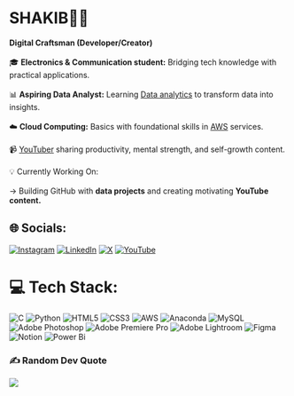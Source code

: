 # SHAKIB👨‍💻<br>

**Digital Craftsman (Developer/Creator)**<br/>
<br>🎓 **Electronics & Communication student:** Bridging tech knowledge with practical applications.<br/><br>📊 **Aspiring Data Analyst:** Learning [Data analytics](https://www.google.com/search?q=data+analystics&oq=data+analystics&gs_lcrp=EgZjaHJvbWUyBggAEEUYOTIMCAEQABgKGLEDGIAEMgwIAhAAGAoYsQMYgAQyCQgDEAAYChiABDIJCAQQABgKGIAEMgwIBRAAGAoYsQMYgAQyDAgGEAAYChixAxiABDIMCAcQABgKGLEDGIAEMgwICBAAGAoYsQMYgAQyCQgJEAAYChiABNIBCTc1NzNqMGoxNagCCLACAQ&sourceid=chrome&ie=UTF-8) to transform data into insights.<br/><br>☁️ **Cloud Computing:** Basics with foundational skills in [AWS](https://www.google.com/search?q=aws&sca_esv=7220d14f8ee464f5&sxsrf=ADLYWILZln2hbCmKxm9BTa376JUZmBUu-g%3A1730975536499&ei=MJcsZ7j3HceuseMPjc-9uAw&ved=0ahUKEwi4z96vgsqJAxVHV2wGHY1nD8cQ4dUDCA8&uact=5&oq=aws&gs_lp=Egxnd3Mtd2l6LXNlcnAiA2F3czIKEAAYgAQYQxiKBTIKEAAYgAQYQxiKBTINEAAYgAQYsQMYQxiKBTIWEC4YgAQYsQMY0QMYQxiDARjHARiKBTINEAAYgAQYsQMYQxiKBTIKEAAYgAQYQxiKBTINEAAYgAQYsQMYQxiKBTIIEAAYgAQYsQMyChAAGIAEGEMYigUyChAAGIAEGEMYigVI1AxQAFjPBHAAeAGQAQCYAYcBoAH7AqoBAzAuM7gBA8gBAPgBAZgCA6ACkwPCAgoQIxiABBgnGIoFwgILEC4YgAQY0QMYxwGYAwDiAwUSATEgQJIHAzAuM6AHuhw&sclient=gws-wiz-serp) services.<br/><br>📹 [YouTuber](https://www.youtube.com/@TheGentlemansGuide..) sharing productivity, mental strength, and self-growth content.<br/><br>💡 Currently Working On:<br/><br>-> Building GitHub with **data projects** and creating motivating **YouTube content.**<br/>


## 🌐 Socials:
[![Instagram](https://img.shields.io/badge/Instagram-%23E4405F.svg?logo=Instagram&logoColor=white)](https://www.instagram.com/shakib_336) [![LinkedIn](https://img.shields.io/badge/LinkedIn-%230077B5.svg?logo=linkedin&logoColor=white)](https://www.linkedin.com/in/shakib-gadagkar/) [![X](https://img.shields.io/badge/X-black.svg?logo=X&logoColor=white)](https://x.com/Shakib_336) [![YouTube](https://img.shields.io/badge/YouTube-%23FF0000.svg?logo=YouTube&logoColor=white)](https://www.youtube.com/@TheGentlemansGuide../videos) 

# 💻 Tech Stack:
![C](https://img.shields.io/badge/c-%2300599C.svg?style=for-the-badge&logo=c&logoColor=white) ![Python](https://img.shields.io/badge/python-3670A0?style=for-the-badge&logo=python&logoColor=ffdd54) ![HTML5](https://img.shields.io/badge/html5-%23E34F26.svg?style=for-the-badge&logo=html5&logoColor=white)
![CSS3](https://img.shields.io/badge/css3-%231572B6.svg?style=for-the-badge&logo=css3&logoColor=white) ![AWS](https://img.shields.io/badge/AWS-%23FF9900.svg?style=for-the-badge&logo=amazon-aws&logoColor=white) ![Anaconda](https://img.shields.io/badge/Anaconda-%2344A833.svg?style=for-the-badge&logo=anaconda&logoColor=white) ![MySQL](https://img.shields.io/badge/mysql-4479A1.svg?style=for-the-badge&logo=mysql&logoColor=white) ![Adobe Photoshop](https://img.shields.io/badge/adobe%20photoshop-%2331A8FF.svg?style=for-the-badge&logo=adobe%20photoshop&logoColor=white) ![Adobe Premiere Pro](https://img.shields.io/badge/Adobe%20Premiere%20Pro-9999FF.svg?style=for-the-badge&logo=Adobe%20Premiere%20Pro&logoColor=white) ![Adobe Lightroom](https://img.shields.io/badge/Adobe%20Lightroom-31A8FF.svg?style=for-the-badge&logo=Adobe%20Lightroom&logoColor=white) ![Figma](https://img.shields.io/badge/figma-%23F24E1E.svg?style=for-the-badge&logo=figma&logoColor=white) ![Notion](https://img.shields.io/badge/Notion-%23000000.svg?style=for-the-badge&logo=notion&logoColor=white) ![Power Bi](https://img.shields.io/badge/power_bi-F2C811?style=for-the-badge&logo=powerbi&logoColor=black)



### ✍️ Random Dev Quote
![](https://quotes-github-readme.vercel.app/api?type=horizontal&theme=radical)

<!-- Proudly created with GPRM ( https://gprm.itsvg.in ) -->
